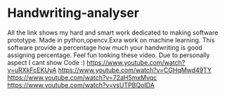# Handwriting-analyser
All the link shows my hard and smart work dedicated to making software prototype.
Made in python,opencv.Exra work on machine learning.
This software provide a percentage how much your handwriting is good assigning percentage.
Feel fun looking these video.
Due to personally aspect I cant show Code :)
https://www.youtube.com/watch?v=uRXkFcEKUyA
https://www.youtube.com/watch?v=CGHqMwd49TY
https://www.youtube.com/watch?v=72aH5mxMvqc
https://www.youtube.com/watch?v=vsUTPBQoIDA

